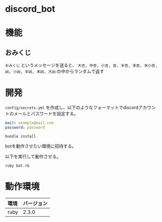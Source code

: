 # discord_bot

# 機能

## おみくじ

`おみくじ` というメッセージを送ると、 `大吉, 中吉, 小吉, 吉, 半吉, 末吉, 末小吉, 凶, 小凶, 半凶, 末凶, 大凶` の中からランダムで返す

# 開発

`config/secrets.yml` を作成し、以下のようなフォーマットでdiscordアカウントのメールとパスワードを設定する。

```yml
mail: example@mail.com
password: password
```

```
bundle install
```

botを動作させたい環境に招待する。

以下を実行して動作させる。

```shell
ruby bot.rb
```

# 動作環境

|環境|バージョン|
|:--|:--|
|ruby|2.3.0|
